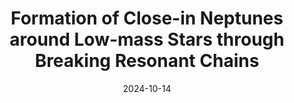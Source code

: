 ---
title: "Formation of Close-in Neptunes around Low-mass Stars through Breaking Resonant Chains"
collection: publications
category: manuscripts
permalink: /publication/2025-10-14-resonant-chains
excerpt: #'This paper is about the number 1. The number 2 is left for future work.'
date: 2024-10-14
venue: 'The Astrophysical Journal'
slidesurl: #
paperurl: 'https://iopscience.iop.org/article/10.3847/1538-4357/ad7383/meta'
bibtexurl: #
citation: '<b>Liveoak, D.</b>, & Millholland, S. C. (2024). Formation of Close-in Neptunes around Low-mass Stars through Breaking Resonant Chains. <i>The Astrophysical Journal, 974</i>(2), 207.'
---
